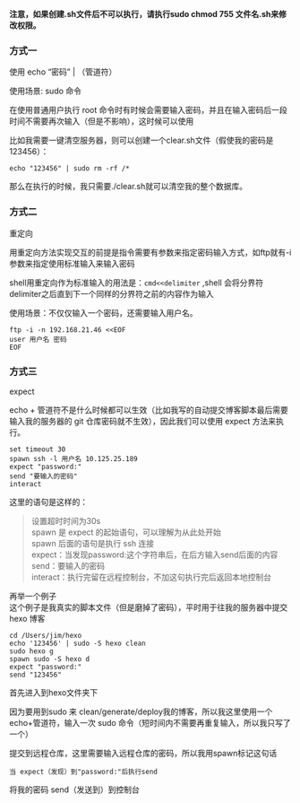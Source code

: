 **注意，如果创建.sh文件后不可以执行，请执行sudo chmod 755 文件名.sh来修改权限。**

### **方式一**

使用 echo “密码” | （管道符）

使用场景: sudo 命令 

在使用普通用户执行 root 命令时有时候会需要输入密码，并且在输入密码后一段时间不需要再次输入（但是不影响），这时候可以使用

比如我需要一键清空服务器，则可以创建一个clear.sh文件（假使我的密码是 123456）：

```
echo "123456" | sudo rm -rf /*
```

那么在执行的时候，我只需要./clear.sh就可以清空我的整个数据库。

### **方式二**

重定向

用重定向方法实现交互的前提是指令需要有参数来指定密码输入方式，如ftp就有-i参数来指定使用标准输入来输入密码

shell用重定向作为标准输入的用法是：`cmd<<delimiter` ,shell 会将分界符delimiter之后直到下一个同样的分界符之前的内容作为输入

使用场景：不仅仅输入一个密码，还需要输入用户名。

```
ftp -i -n 192.168.21.46 <<EOF
user 用户名 密码
EOF
```

### **方式三**

expect  

echo + 管道符不是什么时候都可以生效（比如我写的自动提交博客脚本最后需要输入我的服务器的 git 仓库密码就不生效），因此我们可以使用 expect 方法来执行。

```
set timeout 30
spawn ssh -l 用户名 10.125.25.189
expect "password:"
send "要输入的密码"    
interact
```

这里的语句是这样的：

> 设置超时时间为30s  
> spawn 是 expect 的起始语句，可以理解为从此处开始  
> spawn 后面的语句是执行 ssh 连接  
> expect：当发现password:这个字符串后，在后方输入send后面的内容  
> send：要输入的密码  
> interact：执行完留在远程控制台，不加这句执行完后返回本地控制台

再举一个例子  
这个例子是我真实的脚本文件（但是磨掉了密码），平时用于往我的服务器中提交 hexo 博客

```
cd /Users/jim/hexo
echo '123456' | sudo -S hexo clean 
sudo hexo g 
spawn sudo -S hexo d
expect "password:"
send "123456"
```

首先进入到hexo文件夹下

因为要用到sudo 来 clean/generate/deploy我的博客，所以我这里使用一个 echo+管道符，输入一次 sudo 命令（短时间内不需要再重复输入，所以我只写了一个）

提交到远程仓库，这里需要输入远程仓库的密码，所以我用spawn标记这句话

```
当 expect（发现）到"password:"后执行send
```

将我的密码 send（发送到）到控制台  
